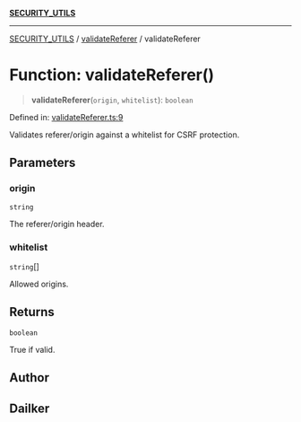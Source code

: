 [**SECURITY_UTILS**](../../README.md)

***

[SECURITY_UTILS](../../README.md) / [validateReferer](../README.md) / validateReferer

# Function: validateReferer()

> **validateReferer**(`origin`, `whitelist`): `boolean`

Defined in: [validateReferer.ts:9](https://github.com/dailker/everyutil/blob/26e2bb73429918cf0d08899e9efd90b82a42c92e/src/security/validateReferer.ts#L9)

Validates referer/origin against a whitelist for CSRF protection.

## Parameters

### origin

`string`

The referer/origin header.

### whitelist

`string`[]

Allowed origins.

## Returns

`boolean`

True if valid.

## Author

## Dailker

